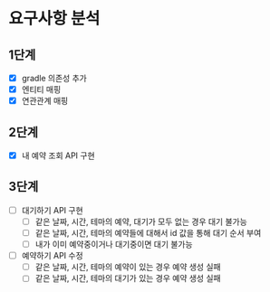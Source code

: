 # 요구사항 분석

## 1단계
- [x] gradle 의존성 추가
- [x] 엔티티 매핑
- [x] 연관관계 매핑

## 2단계
- [x] 내 예약 조회 API 구현

## 3단계
- [ ] 대기하기 API 구현
  - [ ] 같은 날짜, 시간, 테마의 예약, 대기가 모두 없는 경우 대기 불가능
  - [ ] 같은 날짜, 시간, 테마의 예약들에 대해서 id 값을 통해 대기 순서 부여
  - [ ] 내가 이미 예약중이거나 대기중이면 대기 불가능
- [ ] 예약하기 API 수정
  - [ ] 같은 날짜, 시간, 테마의 예약이 있는 경우 예약 생성 실패
  - [ ] 같은 날짜, 시간, 테마의 대기가 있는 경우 예약 생성 실패

